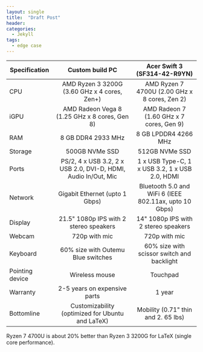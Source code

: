```yaml
---
layout: single
title:  "Draft Post"
header:
categories: 
  - Jekyll
tags:
  - edge case
---
```


| Specification | Custom build PC   | Acer Swift 3 (SF314-42-R9YN) |
| ------------- |:-----------------:|:----------------------------:|
|CPU            | AMD Ryzen 3 3200G (3.60 GHz x 4 cores, Zen+)    | AMD Ryzen 7 4700U (2.00 GHz x 8 cores, Zen 2)|
|iGPU            | AMD Radeon Vega 8  (1.25 GHz x 8 cores, Gen 8)  | AMD Radeon 7 (1.60 GHz x 7 cores, Gen 9)|
|RAM | 8 GB DDR4 2933 MHz                | 8 GB LPDDR4 4266 MHz|
|Storage| 500GB NVMe SSD  | 512GB NVMe SSD|
|Ports| PS/2, 4 x USB 3.2, 2 x USB 2.0, DVI-D, HDMI, Audio In/Out, Mic| 1 x USB Type-C, 1 x USB 3.2, 1 x USB 2.0, HDMI|
|Network| Gigabit Ethernet (upto 1 Gbps) | Bluetooth 5.0 and WiFi 6 (IEEE 802.11ax, upto 10 Gbps) |
|Display | 21.5" 1080p IPS with 2 stereo speakers| 14" 1080p IPS with 2 stereo speakers|
|Webcam | 720p with mic| 720p with mic|
|Keyboard | 60% size with Outemu Blue switches  | 60% size with scissor switch and backlight|
|Pointing device | Wireless mouse | Touchpad |
|Warranty |  2-5 years on expensive parts | 1 year|
|Bottomline | Customizability (optimized for Ubuntu and LaTeX) | Mobility (0.71" thin and 2. 65 lbs) |

Ryzen 7 4700U is about 20% better than Ryzen 3 3200G for LaTeX (single core performance).
